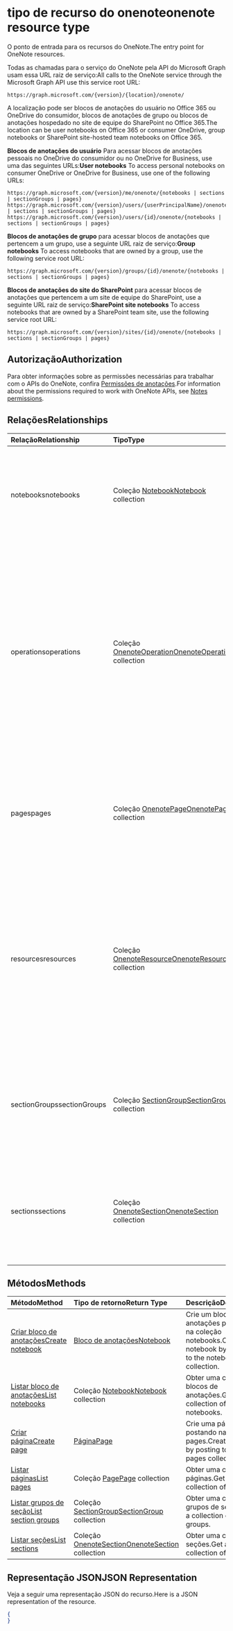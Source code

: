 # <a name="onenote-resource-type"></a><span data-ttu-id="12214-101">tipo de recurso do onenote</span><span class="sxs-lookup"><span data-stu-id="12214-101">onenote resource type</span></span>

<span data-ttu-id="12214-102">O ponto de entrada para os recursos do OneNote.</span><span class="sxs-lookup"><span data-stu-id="12214-102">The entry point for OneNote resources.</span></span>

<span data-ttu-id="12214-103">Todas as chamadas para o serviço do OneNote pela API do Microsoft Graph usam essa URL raiz de serviço:</span><span class="sxs-lookup"><span data-stu-id="12214-103">All calls to the OneNote service through the Microsoft Graph API use this service root URL:</span></span>

```
https://graph.microsoft.com/{version}/{location}/onenote/ 
```

<span data-ttu-id="12214-104">A localização pode ser blocos de anotações do usuário no Office 365 ou OneDrive do consumidor, blocos de anotações de grupo ou blocos de anotações hospedado no site de equipe do SharePoint no Office 365.</span><span class="sxs-lookup"><span data-stu-id="12214-104">The location can be user notebooks on Office 365 or consumer OneDrive, group notebooks or SharePoint site-hosted team notebooks on Office 365.</span></span> 

<span data-ttu-id="12214-105">**Blocos de anotações do usuário** Para acessar blocos de anotações pessoais no OneDrive do consumidor ou no OneDrive for Business, use uma das seguintes URLs:</span><span class="sxs-lookup"><span data-stu-id="12214-105">**User notebooks** To access personal notebooks on consumer OneDrive or OneDrive for Business, use one of the following URLs:</span></span>

```
https://graph.microsoft.com/{version}/me/onenote/{notebooks | sections | sectionGroups | pages} 
https://graph.microsoft.com/{version}/users/{userPrincipalName}/onenote/{notebooks | sections | sectionGroups | pages} 
https://graph.microsoft.com/{version}/users/{id}/onenote/{notebooks | sections | sectionGroups | pages} 
```

<span data-ttu-id="12214-106">**Blocos de anotações de grupo** para acessar blocos de anotações que pertencem a um grupo, use a seguinte URL raiz de serviço:</span><span class="sxs-lookup"><span data-stu-id="12214-106">**Group notebooks** To access notebooks that are owned by a group, use the following service root URL:</span></span>

```
https://graph.microsoft.com/{version}/groups/{id}/onenote/{notebooks | sections | sectionGroups | pages} 
```
<span data-ttu-id="12214-107">**Blocos de anotações do site do SharePoint** para acessar blocos de anotações que pertencem a um site de equipe do SharePoint, use a seguinte URL raiz de serviço:</span><span class="sxs-lookup"><span data-stu-id="12214-107">**SharePoint site notebooks** To access notebooks that are owned by a SharePoint team site, use the following service root URL:</span></span>

```
https://graph.microsoft.com/{version}/sites/{id}/onenote/{notebooks | sections | sectionGroups | pages} 
```
## <a name="authorization"></a><span data-ttu-id="12214-108">Autorização</span><span class="sxs-lookup"><span data-stu-id="12214-108">Authorization</span></span>

<span data-ttu-id="12214-109">Para obter informações sobre as permissões necessárias para trabalhar com o APIs do OneNote, confira [Permissões de anotações](../../../concepts/permissions_reference.md#notes-permissions).</span><span class="sxs-lookup"><span data-stu-id="12214-109">For information about the permissions required to work with OneNote APIs, see [Notes permissions](../../../concepts/permissions_reference.md#notes-permissions).</span></span>


## <a name="relationships"></a><span data-ttu-id="12214-110">Relações</span><span class="sxs-lookup"><span data-stu-id="12214-110">Relationships</span></span>
| <span data-ttu-id="12214-111">Relação</span><span class="sxs-lookup"><span data-stu-id="12214-111">Relationship</span></span> | <span data-ttu-id="12214-112">Tipo</span><span class="sxs-lookup"><span data-stu-id="12214-112">Type</span></span>   |<span data-ttu-id="12214-113">Descrição</span><span class="sxs-lookup"><span data-stu-id="12214-113">Description</span></span>|
|:---------------|:--------|:----------|
|<span data-ttu-id="12214-114">notebooks</span><span class="sxs-lookup"><span data-stu-id="12214-114">notebooks</span></span>|<span data-ttu-id="12214-115">Coleção [Notebook](notebook.md)</span><span class="sxs-lookup"><span data-stu-id="12214-115">[Notebook](notebook.md) collection</span></span>|<span data-ttu-id="12214-p101">A coleção de blocos de anotações do OneNote que pertencem ao usuário ou ao grupo. Somente leitura. Anulável.</span><span class="sxs-lookup"><span data-stu-id="12214-p101">The collection of OneNote notebooks that are owned by the user or group. Read-only. Nullable.</span></span>|
|<span data-ttu-id="12214-119">operations</span><span class="sxs-lookup"><span data-stu-id="12214-119">operations</span></span>|<span data-ttu-id="12214-120">Coleção [OnenoteOperation](onenoteoperation.md)</span><span class="sxs-lookup"><span data-stu-id="12214-120">[OnenoteOperation](onenoteoperation.md) collection</span></span> |<span data-ttu-id="12214-p102">O status das operações do OneNote. Não há suporte para a obtenção de uma coleção de operações, mas você pode obter o status das operações longas se o cabeçalho `Operation-Location` for retornado na resposta. Somente leitura. Anulável.</span><span class="sxs-lookup"><span data-stu-id="12214-p102">The status of OneNote operations. Getting an operations collection is not supported, but you can get the status of long-running operations if the `Operation-Location` header is returned in the response. Read-only. Nullable.</span></span>|
|<span data-ttu-id="12214-125">pages</span><span class="sxs-lookup"><span data-stu-id="12214-125">pages</span></span>|<span data-ttu-id="12214-126">Coleção [OnenotePage](page.md)</span><span class="sxs-lookup"><span data-stu-id="12214-126">[OnenotePage](page.md) collection</span></span>|<span data-ttu-id="12214-p103">As páginas em todos os blocos de anotações do OneNote que pertencem ao usuário ou ao grupo.  Somente leitura. Anulável.</span><span class="sxs-lookup"><span data-stu-id="12214-p103">The pages in all OneNote notebooks that are owned by the user or group.  Read-only. Nullable.</span></span>|
|<span data-ttu-id="12214-130">resources</span><span class="sxs-lookup"><span data-stu-id="12214-130">resources</span></span>|<span data-ttu-id="12214-131">Coleção [OnenoteResource](resource.md)</span><span class="sxs-lookup"><span data-stu-id="12214-131">[OnenoteResource](resource.md) collection</span></span> |<span data-ttu-id="12214-p104">A imagem e outros recursos de arquivos nas páginas do OneNote. Não há suporte para a obtenção de uma coleção de recursos, mas você pode [obter o conteúdo de um recurso binário específico](resource.md). Somente leitura. Anulável.</span><span class="sxs-lookup"><span data-stu-id="12214-p104">The image and other file resources in OneNote pages. Getting a resources collection is not supported, but you can [get the binary content of a specific resource](resource.md). Read-only. Nullable.</span></span>|
|<span data-ttu-id="12214-136">sectionGroups</span><span class="sxs-lookup"><span data-stu-id="12214-136">sectionGroups</span></span>|<span data-ttu-id="12214-137">Coleção [SectionGroup](sectiongroup.md)</span><span class="sxs-lookup"><span data-stu-id="12214-137">[SectionGroup](sectiongroup.md) collection</span></span>|<span data-ttu-id="12214-p105">Os grupos de seção em todos os blocos de anotações do OneNote que pertencem ao usuário ou ao grupo.  Somente leitura. Anulável.</span><span class="sxs-lookup"><span data-stu-id="12214-p105">The section groups in all OneNote notebooks that are owned by the user or group.  Read-only. Nullable.</span></span>|
|<span data-ttu-id="12214-141">sections</span><span class="sxs-lookup"><span data-stu-id="12214-141">sections</span></span>|<span data-ttu-id="12214-142">Coleção [OnenoteSection](section.md)</span><span class="sxs-lookup"><span data-stu-id="12214-142">[OnenoteSection](section.md) collection</span></span>|<span data-ttu-id="12214-p106">As seções em todos os blocos de anotações do OneNote que pertencem ao usuário ou ao grupo.  Somente leitura. Anulável.</span><span class="sxs-lookup"><span data-stu-id="12214-p106">The sections in all OneNote notebooks that are owned by the user or group.  Read-only. Nullable.</span></span>|

## <a name="methods"></a><span data-ttu-id="12214-146">Métodos</span><span class="sxs-lookup"><span data-stu-id="12214-146">Methods</span></span>

| <span data-ttu-id="12214-147">Método</span><span class="sxs-lookup"><span data-stu-id="12214-147">Method</span></span>           | <span data-ttu-id="12214-148">Tipo de retorno</span><span class="sxs-lookup"><span data-stu-id="12214-148">Return Type</span></span>    |<span data-ttu-id="12214-149">Descrição</span><span class="sxs-lookup"><span data-stu-id="12214-149">Description</span></span>|
|:---------------|:--------|:----------|
|[<span data-ttu-id="12214-150">Criar bloco de anotações</span><span class="sxs-lookup"><span data-stu-id="12214-150">Create notebook</span></span>](../api/onenote_post_notebooks.md) |[<span data-ttu-id="12214-151">Bloco de anotações</span><span class="sxs-lookup"><span data-stu-id="12214-151">Notebook</span></span>](notebook.md)| <span data-ttu-id="12214-152">Crie um bloco de anotações postando na coleção notebooks.</span><span class="sxs-lookup"><span data-stu-id="12214-152">Create a notebook by posting to the notebooks collection.</span></span>|
|[<span data-ttu-id="12214-153">Listar bloco de anotações</span><span class="sxs-lookup"><span data-stu-id="12214-153">List notebooks</span></span>](../api/onenote_list_notebooks.md) |<span data-ttu-id="12214-154">Coleção [Notebook](notebook.md)</span><span class="sxs-lookup"><span data-stu-id="12214-154">[Notebook](notebook.md) collection</span></span>| <span data-ttu-id="12214-155">Obter uma coleção de blocos de anotações.</span><span class="sxs-lookup"><span data-stu-id="12214-155">Get a collection of notebooks.</span></span>|
|[<span data-ttu-id="12214-156">Criar página</span><span class="sxs-lookup"><span data-stu-id="12214-156">Create page</span></span>](../api/onenote_post_pages.md) |[<span data-ttu-id="12214-157">Página</span><span class="sxs-lookup"><span data-stu-id="12214-157">Page</span></span>](page.md)| <span data-ttu-id="12214-158">Crie uma página postando na coleção pages.</span><span class="sxs-lookup"><span data-stu-id="12214-158">Create a page by posting to the pages collection.</span></span>|
|[<span data-ttu-id="12214-159">Listar páginas</span><span class="sxs-lookup"><span data-stu-id="12214-159">List pages</span></span>](../api/onenote_list_pages.md) |<span data-ttu-id="12214-160">Coleção [Page](page.md)</span><span class="sxs-lookup"><span data-stu-id="12214-160">[Page](page.md) collection</span></span>| <span data-ttu-id="12214-161">Obter uma coleção de páginas.</span><span class="sxs-lookup"><span data-stu-id="12214-161">Get a collection of pages.</span></span>|
|[<span data-ttu-id="12214-162">Listar grupos de seção</span><span class="sxs-lookup"><span data-stu-id="12214-162">List section groups</span></span>](../api/onenote_list_sectiongroups.md) |<span data-ttu-id="12214-163">Coleção [SectionGroup](sectiongroup.md)</span><span class="sxs-lookup"><span data-stu-id="12214-163">[SectionGroup](sectiongroup.md) collection</span></span>| <span data-ttu-id="12214-164">Obter uma coleção de grupos de seção.</span><span class="sxs-lookup"><span data-stu-id="12214-164">Get a collection of section groups.</span></span>|
|[<span data-ttu-id="12214-165">Listar seções</span><span class="sxs-lookup"><span data-stu-id="12214-165">List sections</span></span>](../api/onenote_list_sections.md) |<span data-ttu-id="12214-166">Coleção [OnenoteSection](section.md)</span><span class="sxs-lookup"><span data-stu-id="12214-166">[OnenoteSection](section.md) collection</span></span>| <span data-ttu-id="12214-167">Obter uma coleção de seções.</span><span class="sxs-lookup"><span data-stu-id="12214-167">Get a collection of sections.</span></span>|


## <a name="json-representation"></a><span data-ttu-id="12214-168">Representação JSON</span><span class="sxs-lookup"><span data-stu-id="12214-168">JSON Representation</span></span>
<span data-ttu-id="12214-169">Veja a seguir uma representação JSON do recurso.</span><span class="sxs-lookup"><span data-stu-id="12214-169">Here is a JSON representation of the resource.</span></span>
<!--{
  "blockType": "resource",
  "baseType": "microsoft.graph.entity",
  "@odata.type": "microsoft.graph.onenote"
}-->
``` json
{
}
```

<!-- uuid: 8fcb5dbc-d5aa-4681-8e31-b001d5168d79
2015-10-25 14:57:30 UTC -->
<!-- {
  "type": "#page.annotation",
  "description": "onenote resource",
  "keywords": "",
  "section": "documentation",
  "tocPath": ""
}-->

